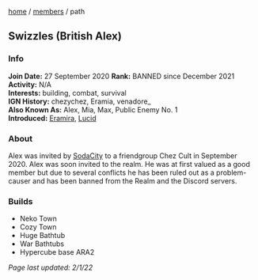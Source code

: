 [home](/) / [members](/members) / path

## Swizzles (British Alex)

### Info
**Join Date:** 27 September 2020 
**Rank:** BANNED since December 2021    
**Activity:** N/A  
**Interests:** building, combat, survival   
**IGN History:** chezychez, Eramia, venadore_  
**Also Known As:** Alex, Mia, Max, Public Enemy No. 1  
**Introduced:** [Eramira](eramira), [Lucid](justin)  

### About
Alex was invited by [SodaCity](sodacity) to a friendgroup Chez Cult in September 2020. Alex was soon invited to the realm. He was at first valued as a good member but due to several conflicts he has been ruled out as a problem-causer and has been banned from the Realm and the Discord servers.

### Builds
- Neko Town
- Cozy Town
- Huge Bathtub
- War Bathtubs
- Hypercube base ARA2



*Page last updated: 2/1/22*
